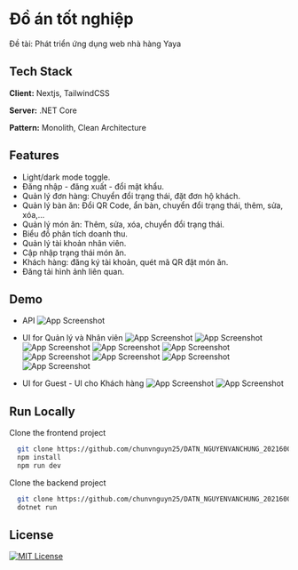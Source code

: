 # Đồ án tốt nghiệp

Đề tài: Phát triển ứng dụng web nhà hàng Yaya

## Tech Stack

**Client:** Nextjs, TailwindCSS

**Server:** .NET Core

**Pattern:** Monolith, Clean Architecture

## Features

- Light/dark mode toggle.
- Đăng nhập - đăng xuất - đổi mật khẩu.
- Quản lý đơn hàng: Chuyển đổi trạng thái, đặt đơn hộ khách.
- Quản lý bàn ăn: Đổi QR Code, ẩn bàn, chuyển đổi trạng thái, thêm, sửa, xóa,...
- Quản lý món ăn: Thêm, sửa, xóa, chuyển đổi trạng thái.
- Biểu đồ phân tích doanh thu.
- Quản lý tài khoản nhân viên.
- Cập nhập trạng thái món ăn.
- Khách hàng: đăng ký tài khoản, quét mã QR đặt món ăn.
- Đăng tải hình ảnh liên quan.

## Demo

- API
![App Screenshot](./docs/ui/api.png)

- UI for Quản lý và Nhân viên
![App Screenshot](./docs/ui/login-page.png)
![App Screenshot](./docs/ui/home.png)
![App Screenshot](./docs/ui/order-management.png)
![App Screenshot](./docs/ui/edit-order-1.png)
![App Screenshot](./docs/ui/edit-order-2.png)
![App Screenshot](./docs/ui/table-management.png)
![App Screenshot](./docs/ui/dish-management.png)
![App Screenshot](./docs/ui/analyst.png)
![App Screenshot](./docs/ui/account-management.png)

- UI for Guest - UI cho Khách hàng
![App Screenshot](./docs/ui/guest-order.png)
![App Screenshot](./docs/ui/guest-menu.png)

## Run Locally

Clone the frontend project

```bash
  git clone https://github.com/chunvnguyn25/DATN_NGUYENVANCHUNG_2021600963_Frontend
  npm install
  npm run dev
```

Clone the backend project

```bash
  git clone https://github.com/chunvnguyn25/DATN_NGUYENVANCHUNG_2021600963
  dotnet run
```

## License

[![MIT License](https://img.shields.io/badge/License-MIT-green.svg)](https://choosealicense.com/licenses/mit/)
